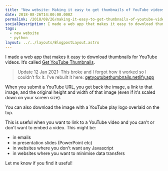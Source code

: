 ```yaml
---
title: "New website: Making it easy to get thumbnails of YouTube videos"
date: 2018-08-26T14:00:00.000Z
permalink: /2018/08/26/making-it-easy-to-get-thumbnails-of-youtube-videos.html
socialDescription: I made a web app that makes it easy to download thumbnails for YouTube videos
tags:
  - new website
  - python
layout: ../../layouts/BlogpostLayout.astro
---
```


I made a web app that makes it easy to download thumbnails for YouTube videos. It’s called [Get YouTube Thumbnails](https://youtubethumbnails.pythonanywhere.com).

> Update 12 Jan 2021: This broke and I forgot how it worked so I couldn’t fix it. I’ve rebuilt it here: <a href="https://getyoutubethumbnails.netlify.app">getyoutubethumbnails.netlify.app</a>

When you submit a YouTube URL, you get back the image, a link to that image, and the original height and width of that image (even if it's scaled down on your screen size).

You can also download the image with a YouTube play logo overlaid on the top.

This is useful when you want to link to a YouTube video and you can't or don't want to embed a video. This might be:

* in emails
* in presentation slides (PowerPoint etc)
* in websites where you don't want any Javascript
* in websites where you want to minimise data transfers

Let me know if you find it useful!